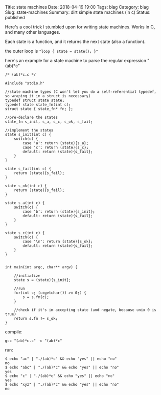 Title: state machines
Date: 2018-04-19 19:00
Tags: blag
Category: blag
Slug: state-machines
Summary: dirt simple state machines (in c)
Status: published

Here's a cool trick I stumbled upon for writing state machines. Works in C, and many other languages.

Each state is a function, and it returns the next state (also a function). 

the outer loop is `"loop { state = state(); }"`

here's an example for a state machine to parse the regular expression "(ab)*c"

```
/* (ab)*c.c */

#include "stdio.h"

//state machine types (C won't let you do a self-referential typedef, so wraping it in a struct is necessary)
typedef struct state state;
typedef state state_fn(int c);
struct state { state_fn* fn; };

//pre-declare the states
state_fn s_init, s_a, s_c, s_ok, s_fail;

//implement the states
state s_init(int c) {
	switch(c) {
		case 'a': return (state){s_a};
		case 'c': return (state){s_c};
		default: return (state){s_fail};
	}
}

state s_fail(int c) {
	return (state){s_fail};
}

state s_ok(int c) {
	return (state){s_fail};
}

state s_a(int c) {
	switch(c) {
		case 'b': return (state){s_init};
		default: return (state){s_fail};
	}
}

state s_c(int c) {
	switch(c) {
		case '\n': return (state){s_ok};
		default: return (state){s_fail};
	}
}


int main(int argc, char** argv) {
	
	//initialize
	state s = (state){s_init};

	//run
	for(int c; (c=getchar()) >= 0;) {
		s = s.fn(c);
	}

	//check if it's in accepting state (and negate, because unix 0 is true)
	return s.fn != s_ok;
}

```

compile:
```
gcc "(ab)*c.c" -o "(ab)*c"
```

run:
```
$ echo "ac" | "./(ab)*c" && echo "yes" || echo "no"
no
$ echo "abc" | "./(ab)*c" && echo "yes" || echo "no"
yes
$ echo "c" | "./(ab)*c" && echo "yes" || echo "no"
yes
$ echo "xyz" | "./(ab)*c" && echo "yes" || echo "no"
no
```
